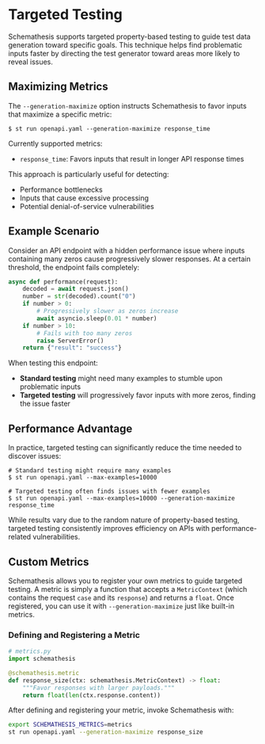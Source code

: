 # Targeted Testing

Schemathesis supports targeted property-based testing to guide test data generation toward specific goals. This technique helps find problematic inputs faster by directing the test generator toward areas more likely to reveal issues.

## Maximizing Metrics

The `--generation-maximize` option instructs Schemathesis to favor inputs that maximize a specific metric:

```console
$ st run openapi.yaml --generation-maximize response_time
```

Currently supported metrics:

- `response_time`: Favors inputs that result in longer API response times

This approach is particularly useful for detecting:

- Performance bottlenecks
- Inputs that cause excessive processing
- Potential denial-of-service vulnerabilities

## Example Scenario

Consider an API endpoint with a hidden performance issue where inputs containing many zeros cause progressively slower responses. At a certain threshold, the endpoint fails completely:

```python
async def performance(request):
    decoded = await request.json()
    number = str(decoded).count("0")
    if number > 0:
        # Progressively slower as zeros increase
        await asyncio.sleep(0.01 * number)
    if number > 10:
        # Fails with too many zeros
        raise ServerError()
    return {"result": "success"}
```

When testing this endpoint:

- **Standard testing** might need many examples to stumble upon problematic inputs
- **Targeted testing** will progressively favor inputs with more zeros, finding the issue faster

## Performance Advantage

In practice, targeted testing can significantly reduce the time needed to discover issues:

```console
# Standard testing might require many examples
$ st run openapi.yaml --max-examples=10000

# Targeted testing often finds issues with fewer examples
$ st run openapi.yaml --max-examples=10000 --generation-maximize response_time
```

While results vary due to the random nature of property-based testing, targeted testing consistently improves efficiency on APIs with performance-related vulnerabilities.

## Custom Metrics

Schemathesis allows you to register your own metrics to guide targeted testing. A metric is simply a function that accepts a `MetricContext` (which contains the request `case` and its `response`) and returns a `float`. Once registered, you can use it with `--generation-maximize` just like built-in metrics.

### Defining and Registering a Metric

```python
# metrics.py
import schemathesis

@schemathesis.metric
def response_size(ctx: schemathesis.MetricContext) -> float:
    """Favor responses with larger payloads."""
    return float(len(ctx.response.content))
```

After defining and registering your metric, invoke Schemathesis with:

```bash
export SCHEMATHESIS_METRICS=metrics
st run openapi.yaml --generation-maximize response_size
```
